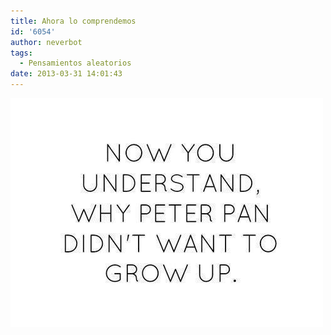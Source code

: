 ```yaml
---
title: Ahora lo comprendemos
id: '6054'
author: neverbot
tags:
  - Pensamientos aleatorios
date: 2013-03-31 14:01:43
---
```


[![20130331-140213.jpg](./ahora-lo-comprendemos/20130331-140213.jpg)](https://www.neverbot.com/wp-content/uploads/2013/03/20130331-140213.jpg)